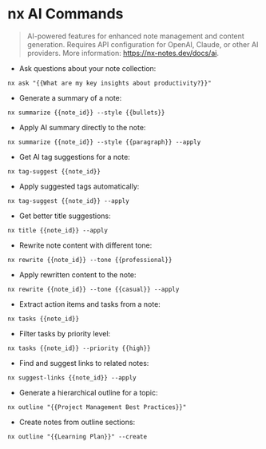 # nx AI Commands

> AI-powered features for enhanced note management and content generation.
> Requires API configuration for OpenAI, Claude, or other AI providers.
> More information: <https://nx-notes.dev/docs/ai>.

- Ask questions about your note collection:

`nx ask "{{What are my key insights about productivity?}}"`

- Generate a summary of a note:

`nx summarize {{note_id}} --style {{bullets}}`

- Apply AI summary directly to the note:

`nx summarize {{note_id}} --style {{paragraph}} --apply`

- Get AI tag suggestions for a note:

`nx tag-suggest {{note_id}}`

- Apply suggested tags automatically:

`nx tag-suggest {{note_id}} --apply`

- Get better title suggestions:

`nx title {{note_id}} --apply`

- Rewrite note content with different tone:

`nx rewrite {{note_id}} --tone {{professional}}`

- Apply rewritten content to the note:

`nx rewrite {{note_id}} --tone {{casual}} --apply`

- Extract action items and tasks from a note:

`nx tasks {{note_id}}`

- Filter tasks by priority level:

`nx tasks {{note_id}} --priority {{high}}`

- Find and suggest links to related notes:

`nx suggest-links {{note_id}} --apply`

- Generate a hierarchical outline for a topic:

`nx outline "{{Project Management Best Practices}}"`

- Create notes from outline sections:

`nx outline "{{Learning Plan}}" --create`